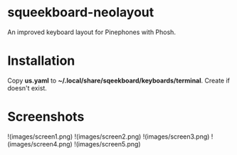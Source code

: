 # squeekboard-neolayout

An improved keyboard layout for Pinephones with Phosh.

# Installation

Copy **us.yaml** to **~/.local/share/sqeekboard/keyboards/terminal**.
Create if doesn't exist.

# Screenshots

!(images/screen1.png)
!(images/screen2.png)
!(images/screen3.png)
!(images/screen4.png)
!(images/screen5.png)
